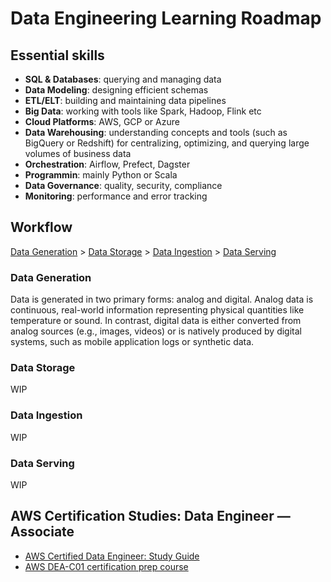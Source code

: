 # Data Engineering Learning Roadmap

## Essential skills
- **SQL & Databases**: querying and managing data
- **Data Modeling**: designing efficient schemas
- **ETL/ELT**: building and maintaining data pipelines
- **Big Data**: working with tools like Spark, Hadoop, Flink etc
- **Cloud Platforms**: AWS, GCP or Azure
- **Data Warehousing**: understanding concepts and tools (such as BigQuery or Redshift) for centralizing, optimizing, and querying large volumes of business data
- **Orchestration**: Airflow, Prefect, Dagster
- **Programmin**: mainly Python or Scala
- **Data Governance**: quality, security, compliance
- **Monitoring**: performance and error tracking

## Workflow
[Data Generation](https://github.com/clazinski/data-engineering-studies/edit/main/README.md#data-generation) > [Data Storage](https://github.com/clazinski/data-engineering-studies/edit/main/README.md#data-storage) > [Data Ingestion](https://github.com/clazinski/data-engineering-studies/edit/main/README.md#data-ingestion) > [Data Serving](https://github.com/clazinski/data-engineering-studies/edit/main/README.md#data-serving)

### Data Generation
Data is generated in two primary forms: analog and digital. Analog data is continuous, real-world information representing physical quantities like temperature or sound. In contrast, digital data is either converted from analog sources (e.g., images, videos) or is natively produced by digital systems, such as mobile application logs or synthetic data.

### Data Storage
WIP

### Data Ingestion
WIP

### Data Serving
WIP

## AWS Certification Studies: Data Engineer — Associate
- [AWS Certified Data Engineer: Study Guide](https://itbooks.ir/assets/files/books/cloud-computing/aws-certified-data-engineer-study-guide.pdf)
- [AWS DEA-C01 certification prep course](https://www.udemy.com/course/aws-data-engineer/learn/lecture/40392584?start=0#overview)

